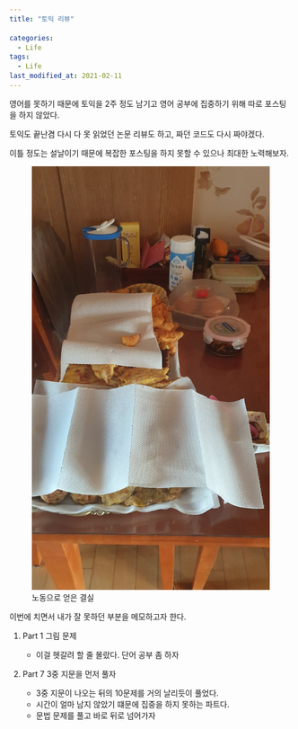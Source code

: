 ```yaml
---
title: "토익 리뷰"

categories:
  - Life
tags: 
  - Life
last_modified_at: 2021-02-11
---
```


영어를 못하기 때문에 토익을 2주 정도 남기고 영어 공부에 집중하기 위해 따로 포스팅을 하지 않았다.

토익도 끝난겸 다시 다 못 읽었던 논문 리뷰도 하고, 짜던 코드도 다시 짜야겠다.

이틀 정도는 설날이기 때문에 복잡한 포스팅을 하지 못할 수 있으나 최대한 노력해보자.

<figure class="align-center">
  <img src="/assets/images/2021-02-11-NewYear.jpg">
  <figcaption>노동으로 얻은 결실</figcaption>
</figure>

이번에 치면서 내가 잘 못하던 부분을 메모하고자 한다.

   1. Part 1 그림 문제
      * 이걸 헷갈려 할 줄 몰랐다. 단어 공부 좀 하자

   2. Part 7 3중 지문을 먼저 풀자
      * 3중 지문이 나오는 뒤의 10문제를 거의 날리듯이 풀었다.
      * 시간이 얼마 남지 않았기 떄문에 집중을 하지 못하는 파트다.
      * 문법 문제를 풀고 바로 뒤로 넘어가자
